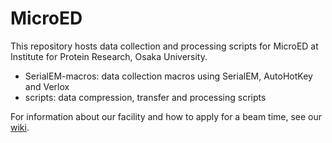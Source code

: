 # MicroED

This repository hosts data collection and processing scripts for MicroED at Institute for Protein Research, Osaka University.

- SerialEM-macros: data collection macros using SerialEM, AutoHotKey and Verlox
- scripts: data compression, transfer and processing scripts

For information about our facility and how to apply for a beam time, see our [wiki](https://github.com/GKLabIPR/MicroED/wiki).
